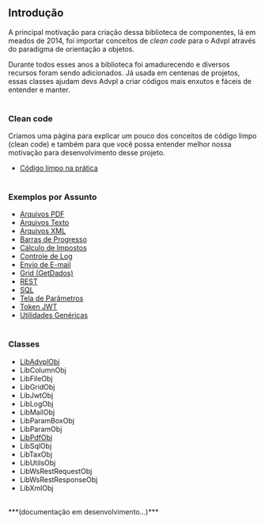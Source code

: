 ## Introdução

A principal motivação para criação dessa biblioteca de componentes, lá em meados de 2014,
foi importar conceitos de _clean code_ para o Advpl através do paradigma de orientação a objetos.

Durante todos esses anos a biblioteca foi amadurecendo e diversos recursos foram sendo adicionados.
Já usada em centenas de projetos, essas classes ajudam devs Advpl a criar códigos mais enxutos e fáceis
de entender e manter.
<br/><br/>

### Clean code

Criamos uma página para explicar um pouco dos conceitos de código limpo (clean code) e também para que você
possa entender melhor nossa motivação para desenvolvimento desse projeto.

- [Código limpo na prática](samples/clean-code)
  <br/><br/>

### Exemplos por Assunto

- [Arquivos PDF](samples/pdf)
- [Arquivos Texto](samples/file)
- [Arquivos XML](samples/xml)
- [Barras de Progresso](samples/progress-bar)
- [Cálculo de Impostos](samples/tax)
- [Controle de Log](samples/log)
- [Envio de E-mail](samples/mail)
- [Grid (GetDados)](samples/grid)
- [REST](samples/rest)
- [SQL](samples/sql)
- [Tela de Parâmetros](samples/params)
- [Token JWT](samples/jwt)
- [Utilidades Genéricas](samples/utils)
  <br/><br/>

### Classes

- [LibAdvplObj](classes/main)
- LibColumnObj
- LibFileObj
- LibGridObj
- LibJwtObj
- LibLogObj
- LibMailObj
- LibParamBoxObj
- LibParamObj
- [LibPdfObj](classes/pdf)
- LibSqlObj
- LibTaxObj
- LibUtilsObj
- LibWsRestRequestObj
- LibWsRestResponseObj
- LibXmlObj

<br/>
***(documentação em desenvolvimento...)***
